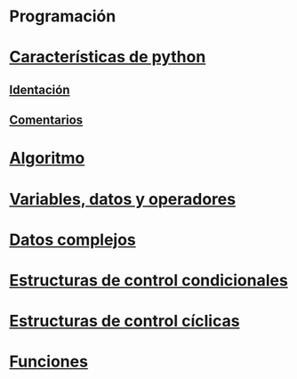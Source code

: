# Programación
# [Características de python](https://github.com/css-umar/Programaci-n/wiki/Caracter%C3%ADsticas-de-Python)
## [Identación](https://github.com/css-umar/Programaci-n/wiki/Identaci%C3%B3n)
## [Comentarios](https://github.com/css-umar/Programaci-n/wiki/Comentarios)
# [Algoritmo](https://github.com/css-umar/Programaci-n/wiki/Algoritmo)
# [Variables, datos y operadores](https://github.com/css-umar/Programaci-n/wiki/Variables,-datos-y-operadores)
# [Datos complejos](https://github.com/css-umar/Programaci-n/wiki/Datos-complejos)
# [Estructuras de control condicionales](https://github.com/css-umar/Programaci-n/wiki/Estructuras-de-control-condicionales)
# [Estructuras de control cíclicas](https://github.com/css-umar/Programaci-n/wiki/Estructuras-de-control-c%C3%ADclicas)
# [Funciones](https://github.com/css-umar/Programaci-n/wiki/Funciones)
